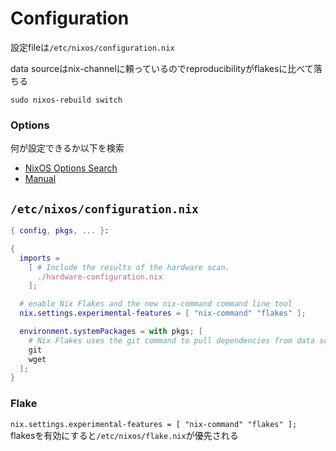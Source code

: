 # Configuration

設定fileは`/etc/nixos/configuration.nix`

data sourceはnix-channelに頼っているのでreproducibilityがflakesに比べて落ちる

`sudo nixos-rebuild switch`

### Options

何が設定できるか以下を検索

* [NixOS Options Search](https://search.nixos.org/options)
* [Manual](https://nixos.org/manual/nixos/unstable/index.html#ch-configuration)


## `/etc/nixos/configuration.nix`

```nix
{ config, pkgs, ... }:

{
  imports =
    [ # Include the results of the hardware scan.
      ./hardware-configuration.nix
    ];

  # enable Nix Flakes and the new nix-command command line tool
  nix.settings.experimental-features = [ "nix-command" "flakes" ];

  environment.systemPackages = with pkgs; [
    # Nix Flakes uses the git command to pull dependencies from data sources, so git must be installed first
    git
    wget
  ];
}
```

### Flake

`nix.settings.experimental-features = [ "nix-command" "flakes" ];`  
flakesを有効にすると`/etc/nixos/flake.nix`が優先される
